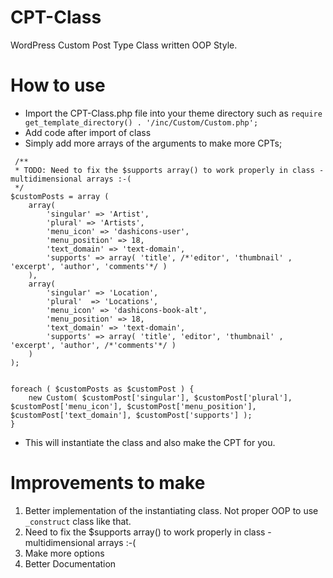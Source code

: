 # CPT-Class
WordPress Custom Post Type Class written OOP Style.

# How to use
* Import the CPT-Class.php file into your theme directory such as ```require get_template_directory() . '/inc/Custom/Custom.php';```
* Add code after import of class
* Simply add more arrays of the arguments to make more CPTs;
```
 /**
 * TODO: Need to fix the $supports array() to work properly in class - multidimensional arrays :-(
 */ 
$customPosts = array (
	array(
		'singular' => 'Artist', 
		'plural' => 'Artists', 
		'menu_icon' => 'dashicons-user', 
		'menu_position' => 18, 
		'text_domain' => 'text-domain',
		'supports' => array( 'title', /*'editor', 'thumbnail' , 'excerpt', 'author', 'comments'*/ )
	),
	array(
		'singular' => 'Location', 
		'plural'  => 'Locations', 
		'menu_icon' => 'dashicons-book-alt', 
		'menu_position' => 18, 
		'text_domain' => 'text-domain',
		'supports' => array( 'title', 'editor', 'thumbnail' , 'excerpt', 'author', /*'comments'*/ )
	)
);


foreach ( $customPosts as $customPost ) {
	new Custom( $customPost['singular'], $customPost['plural'], $customPost['menu_icon'], $customPost['menu_position'], $customPost['text_domain'], $customPost['supports'] );
}

```

* This will instantiate the class and also make the CPT for you.

# Improvements to make
1. Better implementation of the instantiating class. Not proper OOP to use `_construct` class like that.
1. Need to fix the $supports array() to work properly in class - multidimensional arrays :-(
1. Make more options
1. Better Documentation
